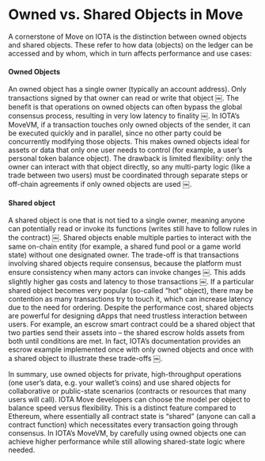 # Owned vs. Shared Objects in Move

A cornerstone of Move on IOTA is the distinction between owned objects and shared objects. These refer to how data (objects) on the ledger can be accessed and by whom, which in turn affects performance and use cases:

#### Owned Objects 
An owned object has a single owner (typically an account address). Only transactions signed by that owner can read or write that object ￼. The benefit is that operations on owned objects can often bypass the global consensus process, resulting in very low latency to finality ￼. In IOTA’s MoveVM, if a transaction touches only owned objects of the sender, it can be executed quickly and in parallel, since no other party could be concurrently modifying those objects. This makes owned objects ideal for assets or data that only one user needs to control (for example, a user’s personal token balance object). The drawback is limited flexibility: only the owner can interact with that object directly, so any multi-party logic (like a trade between two users) must be coordinated through separate steps or off-chain agreements if only owned objects are used ￼.
	
#### Shared object
A shared object is one that is not tied to a single owner, meaning anyone can potentially read or invoke its functions (writes still have to follow rules in the contract) ￼. Shared objects enable multiple parties to interact with the same on-chain entity (for example, a shared fund pool or a game world state) without one designated owner. The trade-off is that transactions involving shared objects require consensus, because the platform must ensure consistency when many actors can invoke changes ￼. This adds slightly higher gas costs and latency to those transactions ￼. If a particular shared object becomes very popular (so-called “hot” object), there may be contention as many transactions try to touch it, which can increase latency due to the need for ordering. Despite the performance cost, shared objects are powerful for designing dApps that need trustless interaction between users. For example, an escrow smart contract could be a shared object that two parties send their assets into – the shared escrow holds assets from both until conditions are met. In fact, IOTA’s documentation provides an escrow example implemented once with only owned objects and once with a shared object to illustrate these trade-offs ￼.

In summary, use owned objects for private, high-throughput operations (one user’s data, e.g. your wallet’s coins) and use shared objects for collaborative or public-state scenarios (contracts or resources that many users will call). IOTA Move developers can choose the model per object to balance speed versus flexibility. This is a distinct feature compared to Ethereum, where essentially all contract state is “shared” (anyone can call a contract function) which necessitates every transaction going through consensus. In IOTA’s MoveVM, by carefully using owned objects one can achieve higher performance while still allowing shared-state logic where needed.